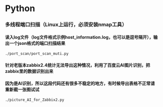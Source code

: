 # Python

### 多线程端口扫描（Linux上运行，必须安装nmap工具）
#### 读入log文件（log文件格式示例host_information.log，也可以是逗号隔开），输出一个json格式的端口扫描结果
```console
./port_scan/port_scan_muti.py
```

#### 针对老版本zabbix2.4统计无法导出这种情况，利用了百度云AI图片识别，把zabbix里的数据识别出来
#### 因为是AI识别，所以这段代码还有很多不稳定的地方，有时候导出表格不正常请重新截一张图试试
```console
./picture_AI_for_Zabbix2.py
```
